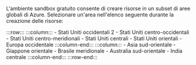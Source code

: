 L'ambiente sandbox gratuito consente di creare risorse in un subset di aree globali di Azure. Selezionare un'area nell'elenco seguente durante la creazione delle risorse:

:::row:::
    :::column:::
        - Stati Uniti occidentali 2 - Stati Uniti centro-occidentali - Stati Uniti centro-meridionali - Stati Uniti centrali - Stati Uniti orientali - Europa occidentale :::column-end:::
    :::column:::
        - Asia sud-orientale - Giappone orientale - Brasile meridionale - Australia sud-orientale - India centrale :::column-end:::
:::row-end:::